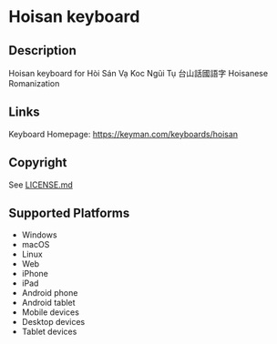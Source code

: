 Hoisan keyboard
==============

Description
-----------
Hoisan keyboard for Hòi Sán Vạ Koc Ngũi Tụ 台山話國語字 Hoisanese Romanization

Links
-----
Keyboard Homepage: https://keyman.com/keyboards/hoisan

Copyright
---------
See [LICENSE.md](LICENSE.md)

Supported Platforms
-------------------
 * Windows
 * macOS
 * Linux
 * Web
 * iPhone
 * iPad
 * Android phone
 * Android tablet
 * Mobile devices
 * Desktop devices
 * Tablet devices

